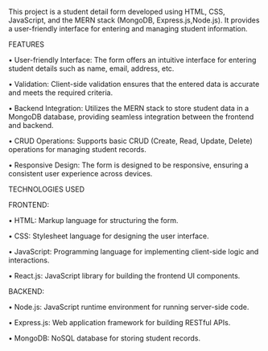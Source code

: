This project is a student detail form developed using HTML, CSS, JavaScript, and the MERN stack (MongoDB, Express.js,Node.js). It provides a user-friendly interface for entering and managing student information.

FEATURES

•	User-friendly Interface: The form offers an intuitive interface for entering student details such as name, email, address, etc.

•	Validation: Client-side validation ensures that the entered data is accurate and meets the required criteria.

•	Backend Integration: Utilizes the MERN stack to store student data in a MongoDB database, providing seamless integration between the frontend and backend.

•	CRUD Operations: Supports basic CRUD (Create, Read, Update, Delete) operations for managing student records.

•	Responsive Design: The form is designed to be responsive, ensuring a consistent user experience across devices.

TECHNOLOGIES USED

FRONTEND:

•	HTML: Markup language for structuring the form.

•	CSS: Stylesheet language for designing the user interface.

•	JavaScript: Programming language for implementing client-side logic and interactions.

•	React.js: JavaScript library for building the frontend UI components.

BACKEND:

•	Node.js: JavaScript runtime environment for running server-side code.

•	Express.js: Web application framework for building RESTful APIs.

•	MongoDB: NoSQL database for storing student records.
